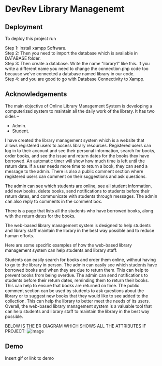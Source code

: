 
# DevRev Library Managenemt


## Deployment

To deploy this project run

Step 1: Install xampp Software.                                   
Step 2: Then you need to import the database which is available in DATABASE folder.            
Step 3: Then create a database. Write the name "library1" like this. If you write a different name you need to change the connection.php code too because we've connected a database named library in our code.             
Step 4: and you are good to go with Database Connectivity to Xampp.



## Acknowledgements

The main objective of Online Library Management System is developing a computerized system to maintain all the daily work of the library.
It has two sides –
- Admin.
- Student.


I have created the library management system which is a website that allows registered users to access library resources. Registered users can log in to their account and see their personal information, search for books, order books, and see the issue and return dates for the books they have borrowed. An automatic timer will show how much time is left until the return date. If a user needs more time to return a book, they can send a message to the admin. There is also a public comment section where registered users can comment on their suggestions and ask questions.

The admin can see which students are online, see all student information, add new books, delete books, send notifications to students before their return dates, and communicate with students through messages. The admin can also reply to comments in the comment box.

There is a page that lists all the students who have borrowed books, along with the return dates for the books.

The web-based library management system is designed to help students and library staff maintain the library in the best way possible and to reduce human efforts.

Here are some specific examples of how the web-based library management system can help students and library staff:

Students can easily search for books and order them online, without having to go to the library in person.
The admin can easily see which students have borrowed books and when they are due to return them. This can help to prevent books from being overdue.
The admin can send notifications to students before their return dates, reminding them to return their books. This can help to ensure that books are returned on time.
The public comment section can be used by students to ask questions about the library or to suggest new books that they would like to see added to the collection. This can help the library to better meet the needs of its users.
Overall, the web-based library management system is a valuable tool that can help students and library staff to maintain the library in the best way possible.

BELOW IS THE ER-DIAGRAM WHICH SHOWS ALL THE ATTRIBUTES IF PROJECT:
![image](https://github.com/himanshusharma4v4/Library_DevRev/assets/72140769/2f7f303d-78f4-4a7e-b31a-818ef8a71da1)



## Demo

Insert gif or link to demo

